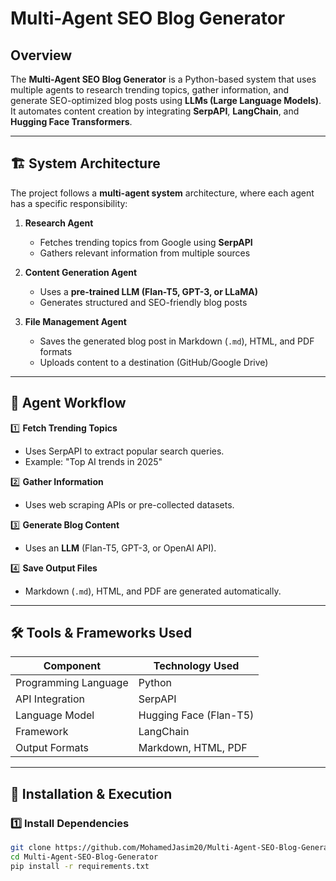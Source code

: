 # Multi-Agent SEO Blog Generator

## Overview
The **Multi-Agent SEO Blog Generator** is a Python-based system that uses multiple agents to research trending topics, gather information, and generate SEO-optimized blog posts using **LLMs (Large Language Models)**. It automates content creation by integrating **SerpAPI**, **LangChain**, and **Hugging Face Transformers**.

---

## 🏗️ System Architecture

The project follows a **multi-agent system** architecture, where each agent has a specific responsibility:

1. **Research Agent**  
   - Fetches trending topics from Google using **SerpAPI**  
   - Gathers relevant information from multiple sources  

2. **Content Generation Agent**  
   - Uses a **pre-trained LLM (Flan-T5, GPT-3, or LLaMA)**  
   - Generates structured and SEO-friendly blog posts  

3. **File Management Agent**  
   - Saves the generated blog post in Markdown (`.md`), HTML, and PDF formats  
   - Uploads content to a destination (GitHub/Google Drive)  

---

## 🔄 Agent Workflow

1️⃣ **Fetch Trending Topics**  
   - Uses SerpAPI to extract popular search queries.  
   - Example: "Top AI trends in 2025"  

2️⃣ **Gather Information**  
   - Uses web scraping APIs or pre-collected datasets.  

3️⃣ **Generate Blog Content**  
   - Uses an **LLM** (Flan-T5, GPT-3, or OpenAI API).  

4️⃣ **Save Output Files**  
   - Markdown (`.md`), HTML, and PDF are generated automatically.  

---

## 🛠️ Tools & Frameworks Used

| Component  | Technology Used |
|------------|----------------|
| Programming Language | Python |
| API Integration | SerpAPI |
| Language Model | Hugging Face (Flan-T5) |
| Framework | LangChain |
| Output Formats | Markdown, HTML, PDF |

---

## 🚀 Installation & Execution

### 1️⃣ Install Dependencies  
```bash
git clone https://github.com/MohamedJasim20/Multi-Agent-SEO-Blog-Generator.git
cd Multi-Agent-SEO-Blog-Generator
pip install -r requirements.txt

